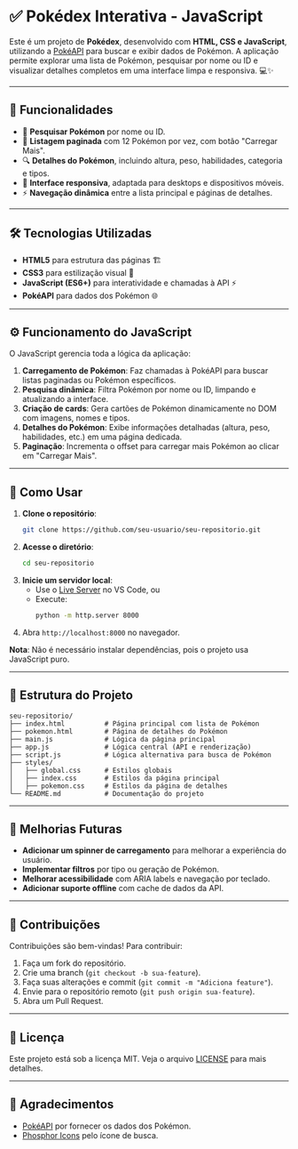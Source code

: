 # ✅ Pokédex Interativa - JavaScript

Este é um projeto de **Pokédex**, desenvolvido com **HTML, CSS e JavaScript**, utilizando a [PokéAPI](https://pokeapi.co/) para buscar e exibir dados de Pokémon. A aplicação permite explorar uma lista de Pokémon, pesquisar por nome ou ID e visualizar detalhes completos em uma interface limpa e responsiva. 💻✨

---

## 🚀 Funcionalidades

- 📌 **Pesquisar Pokémon** por nome ou ID.
- 📜 **Listagem paginada** com 12 Pokémon por vez, com botão "Carregar Mais".
- 🔍 **Detalhes do Pokémon**, incluindo altura, peso, habilidades, categoria e tipos.
- 🎨 **Interface responsiva**, adaptada para desktops e dispositivos móveis.
- ⚡ **Navegação dinâmica** entre a lista principal e páginas de detalhes.

---

## 🛠️ Tecnologias Utilizadas

- **HTML5** para estrutura das páginas 🏗️
- **CSS3** para estilização visual 🎨
- **JavaScript (ES6+)** para interatividade e chamadas à API ⚡
- **PokéAPI** para dados dos Pokémon 🌐

---

## ⚙️ Funcionamento do JavaScript

O JavaScript gerencia toda a lógica da aplicação:

1. **Carregamento de Pokémon**: Faz chamadas à PokéAPI para buscar listas paginadas ou Pokémon específicos.
2. **Pesquisa dinâmica**: Filtra Pokémon por nome ou ID, limpando e atualizando a interface.
3. **Criação de cards**: Gera cartões de Pokémon dinamicamente no DOM com imagens, nomes e tipos.
4. **Detalhes do Pokémon**: Exibe informações detalhadas (altura, peso, habilidades, etc.) em uma página dedicada.
5. **Paginação**: Incrementa o offset para carregar mais Pokémon ao clicar em "Carregar Mais".

---

## 🔧 Como Usar

1. **Clone o repositório**:
   ```bash
   git clone https://github.com/seu-usuario/seu-repositorio.git
   ```
2. **Acesse o diretório**:
   ```bash
   cd seu-repositorio
   ```
3. **Inicie um servidor local**:
   - Use o [Live Server](https://marketplace.visualstudio.com/items?itemName=ritwickdey.LiveServer) no VS Code, ou
   - Execute:
     ```bash
     python -m http.server 8000
     ```
4. Abra `http://localhost:8000` no navegador.

**Nota**: Não é necessário instalar dependências, pois o projeto usa JavaScript puro.

---

## 📂 Estrutura do Projeto

```
seu-repositorio/
├── index.html          # Página principal com lista de Pokémon
├── pokemon.html        # Página de detalhes do Pokémon
├── main.js             # Lógica da página principal
├── app.js              # Lógica central (API e renderização)
├── script.js           # Lógica alternativa para busca de Pokémon
├── styles/
│   ├── global.css      # Estilos globais
│   ├── index.css       # Estilos da página principal
│   ├── pokemon.css     # Estilos da página de detalhes
└── README.md           # Documentação do projeto
```

---

## 🔧 Melhorias Futuras

- **Adicionar um spinner de carregamento** para melhorar a experiência do usuário.
- **Implementar filtros** por tipo ou geração de Pokémon.
- **Melhorar acessibilidade** com ARIA labels e navegação por teclado.
- **Adicionar suporte offline** com cache de dados da API.

---

## 🤝 Contribuições

Contribuições são bem-vindas! Para contribuir:

1. Faça um fork do repositório.
2. Crie uma branch (`git checkout -b sua-feature`).
3. Faça suas alterações e commit (`git commit -m "Adiciona feature"`).
4. Envie para o repositório remoto (`git push origin sua-feature`).
5. Abra um Pull Request.

---

## 📜 Licença

Este projeto está sob a licença MIT. Veja o arquivo [LICENSE](LICENSE) para mais detalhes.

---

## 🌟 Agradecimentos

- [PokéAPI](https://pokeapi.co/) por fornecer os dados dos Pokémon.
- [Phosphor Icons](https://phosphoricons.com/) pelo ícone de busca.